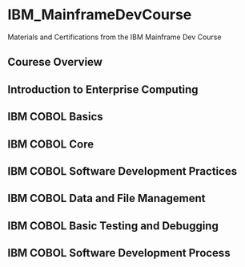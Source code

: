 # IBM_MainframeDevCourse
Materials and Certifications from the IBM Mainframe Dev Course

## Courese Overview
## Introduction to Enterprise Computing
## IBM COBOL Basics
## IBM COBOL Core
## IBM COBOL Software Development Practices
## IBM COBOL Data and File Management
## IBM COBOL Basic Testing and Debugging
## IBM COBOL Software Development Process
